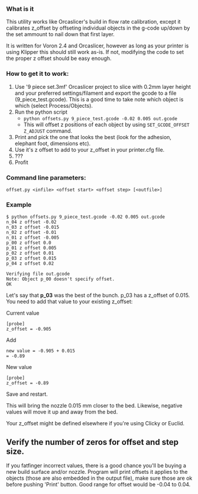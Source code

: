 ### What is it
This utility works like Orcaslicer's build in flow rate calibration, except it calibrates z_offset by offseting individual objects in the g-code up/down by the set ammount to nail down that first layer.

It is written for Voron 2.4 and Orcaslicer, however as long as your printer is using Klipper this should still work as-is. If not, modifying the code to set the proper z offset should be easy enough.

### How to get it to work:

1. Use '9 piece set.3mf' Orcaslicer project to slice with 0.2mm layer height and your preferred settings/filament and export the gcode to a file (9_piece_test.gcode). This is a good time to take note which object is which (select Process/Objects).
2. Run the python script
    - `python offsets.py 9_piece_test.gcode -0.02 0.005 out.gcode`
    - This will offset z positions of each object by using `SET_GCODE_OFFSET Z_ADJUST` command.
3. Print and pick the one that looks the best (look for the adhesion, elephant foot, dimensions etc).
4. Use it's z offset to add to your z_offset in your printer.cfg file.
5. ???
6. Profit


### Command line parameters:
`offset.py <infile> <offset start> <offset step> [<outfile>]`
<br>

### Example

    $ python offsets.py 9_piece_test.gcode -0.02 0.005 out.gcode
    n_04 z offset -0.02
    n_03 z offset -0.015
    n_02 z offset -0.01
    n_01 z offset -0.005
    p_00 z offset 0.0
    p_01 z offset 0.005
    p_02 z offset 0.01
    p_03 z offset 0.015
    p_04 z offset 0.02
    
    Verifying file out.gcode
    Note: Object p_00 doesn't specify offset.
    OK

Let's say that **p_03** was the best of the bunch. p_03 has a z_offset of 0.015. You need to add that value to your existing z_offset:

Current value
   
    [probe]
    z_offset = -0.905

Add

    new value = -0.905 + 0.015 
    = -0.89

New value
   
    [probe]
    z_offset = -0.89

Save and restart.

This will bring the nozzle 0.015 mm closer to the bed. Likewise, negative values will move it up and away from the bed.

Your z_offset might be defined elsewhere if you're using Clicky or Euclid.
<br>

## Verify the number of zeros for offset and step size.
If you fatfinger incorrect values, there is a good chance you'll be buying a new build surface and/or nozzle. Program will print offsets it applies to the objects (those are also embedded in the output file), make sure those are ok before pushing 'Print' button. Good range for offset would be -0.04 to 0.04.
